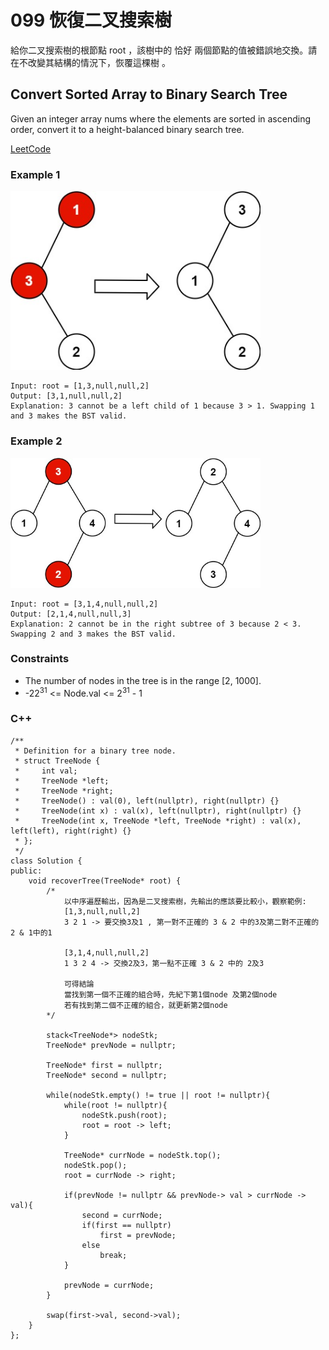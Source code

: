 # 099 恢復二叉搜索樹

給你二叉搜索樹的根節點 root ，該樹中的 恰好 兩個節點的值被錯誤地交換。請在不改變其結構的情況下，恢覆這棵樹 。

## Convert Sorted Array to Binary Search Tree

Given an integer array nums where the elements are sorted in ascending order, convert it to a height-balanced binary search tree.

[LeetCode](https://leetcode.cn/problems/convert-sorted-array-to-binary-search-tree/)

### Example 1

<img src="img/099_1.jpg" width = "400"/>

```
Input: root = [1,3,null,null,2]
Output: [3,1,null,null,2]
Explanation: 3 cannot be a left child of 1 because 3 > 1. Swapping 1 and 3 makes the BST valid.
```

### Example 2

<img src="img/099_2.jpg" width = "400"/>

```
Input: root = [3,1,4,null,null,2]
Output: [2,1,4,null,null,3]
Explanation: 2 cannot be in the right subtree of 3 because 2 < 3. Swapping 2 and 3 makes the BST valid.
``` 

### Constraints

* The number of nodes in the tree is in the range [2, 1000].
* -22<sup>31</sup> <= Node.val <= 2<sup>31</sup> - 1


### C++ 

```
/**
 * Definition for a binary tree node.
 * struct TreeNode {
 *     int val;
 *     TreeNode *left;
 *     TreeNode *right;
 *     TreeNode() : val(0), left(nullptr), right(nullptr) {}
 *     TreeNode(int x) : val(x), left(nullptr), right(nullptr) {}
 *     TreeNode(int x, TreeNode *left, TreeNode *right) : val(x), left(left), right(right) {}
 * };
 */
class Solution {
public:
    void recoverTree(TreeNode* root) {
        /*  
            以中序遍歷輸出，因為是二叉搜索樹，先輸出的應該要比較小，觀察範例: 
            [1,3,null,null,2]
            3 2 1 -> 要交換3及1 , 第一對不正確的 3 & 2 中的3及第二對不正確的 2 & 1中的1

            [3,1,4,null,null,2]
            1 3 2 4 -> 交換2及3，第一點不正確 3 & 2 中的 2及3

            可得結論
            當找到第一個不正確的組合時，先紀下第1個node 及第2個node
            若有找到第二個不正確的組合，就更新第2個node
        */

        stack<TreeNode*> nodeStk;
        TreeNode* prevNode = nullptr;
        
        TreeNode* first = nullptr;
        TreeNode* second = nullptr;

        while(nodeStk.empty() != true || root != nullptr){
            while(root != nullptr){
                nodeStk.push(root);
                root = root -> left;
            }

            TreeNode* currNode = nodeStk.top();
            nodeStk.pop();
            root = currNode -> right;

            if(prevNode != nullptr && prevNode-> val > currNode -> val){
                second = currNode;
                if(first == nullptr)
                    first = prevNode;
                else
                    break;               
            }         

            prevNode = currNode;          
        }

        swap(first->val, second->val);
    }
};
```
